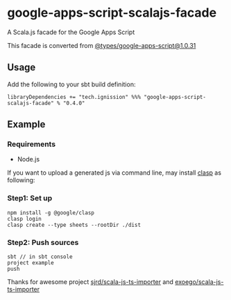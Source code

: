 # google-apps-script-scalajs-facade

A Scala.js facade for the Google Apps Script

This facade is converted from [@types/google-apps-script@1.0.31](https://www.npmjs.com/package/@types/google-apps-script/v/1.0.31)

## Usage

Add the following to your sbt build definition:

    libraryDependencies += "tech.ignission" %%% "google-apps-script-scalajs-facade" % "0.4.0"

## Example
### Requirements
- Node.js

If you want to upload a generated js via command line, may install [clasp](https://github.com/google/clasp/) as following:

### Step1: Set up
    npm install -g @google/clasp
    clasp login
    clasp create --type sheets --rootDir ./dist

### Step2: Push sources
    
    sbt // in sbt console
    project example
    push

Thanks for awesome project [sjrd/scala-js-ts-importer](https://github.com/sjrd/scala-js-ts-importer) and [exoego/scala-js-ts-importer](https://github.com/exoego/scala-js-ts-importer)
